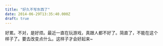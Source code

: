 ```yaml
---
title: "好久不写东西了"
date: 2014-06-29T13:35:40.000Z
draft: true
---
```

好累。不对，是好烦。最近一直在玩游戏，真跟人都不好了。简直了，不能在这个样子了。要去改变点什么。这样子才会好起来~
